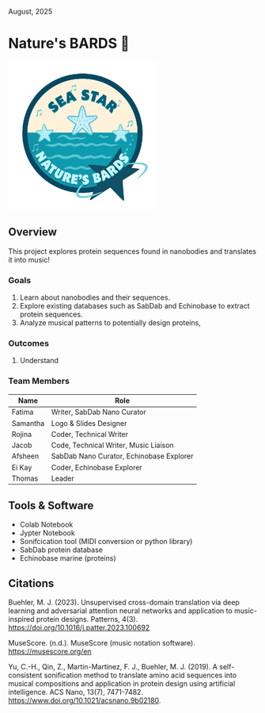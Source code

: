
August, 2025
# Nature's BARDS 🧬
<img src="images/logo.png" alt="Logo" height="300">

## Overview
This project explores protein sequences found in nanobodies and translates it into music!

### Goals
1. Learn about nanobodies and their sequences.
2. Explore existing databases such as SabDab and Echinobase to extract protein sequences.
3. Analyze musical patterns to potentially design proteins,


### Outcomes
1. Understand 


### Team Members

| Name     | Role                                     |
|----------|------------------------------------------|
| Fatima   | Writer, SabDab Nano Curator              |
| Samantha | Logo & Slides Designer                   |
| Rojina   | Coder, Technical Writer                  |
| Jacob    | Code, Technical Writer, Music Liaison    |
| Afsheen  | SabDab Nano Curator, Echinobase Explorer |
| Ei Kay   | Coder, Echinobase Explorer               |                                           
| Thomas   | Leader                                   |
      


## Tools & Software
  - Colab Notebook
  - Jypter Notebook
  - Sonifcication tool (MIDI conversion or python library)
  - SabDab protein database
  - Echinobase marine (proteins)

### 


## Citations
Buehler, M. J. (2023). Unsupervised cross-domain translation via deep learning and adversarial attention neural networks and application to music-inspired protein designs. Patterns, 4(3). https://doi.org/10.1016/j.patter.2023.100692 

MuseScore. (n.d.). MuseScore (music notation software). https://musescore.org/en

Yu, C.-H., Qin, Z., Martin-Martinez, F. J., Buehler, M. J. (2019). A self-consistent sonification method to translate amino acid sequences into  musical compositions and application in protein design using artificial intelligence. ACS Nano, 13(7), 7471-7482. https://www.doi.org/10.1021/acsnano.9b02180.
###

